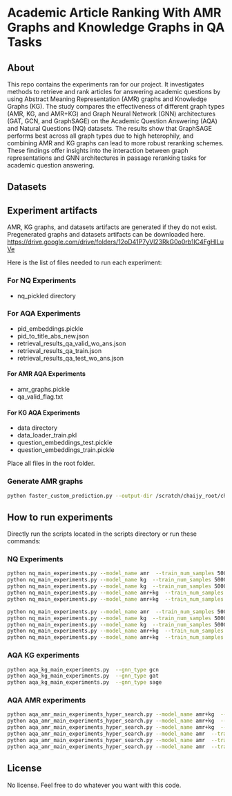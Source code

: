# Academic Article Ranking With AMR Graphs and Knowledge Graphs in QA Tasks
## About
This repo contains the experiments ran for our project. It investigates methods to retrieve and rank articles for answering academic questions by using Abstract Meaning Representation (AMR) graphs and Knowledge Graphs (KG). The study compares the effectiveness of different graph types (AMR, KG, and AMR+KG) and Graph Neural Network (GNN) architectures (GAT, GCN, and GraphSAGE) on the Academic Question Answering (AQA) and Natural Questions (NQ) datasets. The results show that GraphSAGE performs best across all graph types due to high heterophily, and combining AMR and KG graphs can lead to more robust reranking schemes. These findings offer insights into the interaction between graph representations and GNN architectures in passage reranking tasks for academic question answering.

## Datasets

## Experiment artifacts
AMR, KG graphs, and datasets artifacts are generated if they do not exist.
Pregenerated graphs and datasets artifacts can be downloaded here.
https://drive.google.com/drive/folders/12oD41P7yVl23RkG0o0rb1IC4FgHILuVe

Here is the list of files needed to run each experiment:
### For NQ Experiments
- nq_pickled directory

### For AQA Experiments
- pid_embeddings.pickle
- pid_to_title_abs_new.json
- retrieval_results_qa_valid_wo_ans.json
- retrieval_results_qa_train.json 
- retrieval_results_qa_test_wo_ans.json


#### For AMR AQA Experiments
- amr_graphs.pickle
- qa_valid_flag.txt

#### For KG AQA Experiments
- data directory
- data_loader_train.pkl
- question_embeddings_test.pickle
- question_embeddings_train.pickle


Place all files in the root folder.
### Generate AMR graphs
```bash
python faster_custom_prediction.py --output-dir /scratch/chaijy_root/chaijy2/josuetf/chunked_amr_results --chunk-id 0 --total-chunks 4 --num-workers 4 --batch-size 128
```
## How to run experiments
Directly run the scripts located in the scripts directory or run these commands:

### NQ Experiments

```bash
python nq_main_experiments.py --model_name amr  --train_num_samples 5000 --test_num_samples 1000 --gnn_type gat --amr_number_of_links 20 --num_epochs 100 
python nq_main_experiments.py --model_name kg  --train_num_samples 5000 --test_num_samples 1000 --gnn_type gat --kg_link_type ssr --kg_number_of_links 3 --num_epochs 100
python nq_main_experiments.py --model_name kg  --train_num_samples 5000 --test_num_samples 1000 --gnn_type gat --kg_link_type se --kg_number_of_links 7 --num_epochs 100 
python nq_main_experiments.py --model_name amr+kg  --train_num_samples 5000 --test_num_samples 1000 --gnn_type gat --kg_link_type ssr --kg_number_of_links 3 --amr_number_of_links 20 --num_epochs 100
python nq_main_experiments.py --model_name amr+kg  --train_num_samples 5000 --test_num_samples 1000 --gnn_type gat --kg_link_type se --kg_number_of_links 7 --amr_number_of_links 20 --num_epochs 100

python nq_main_experiments.py --model_name amr  --train_num_samples 5000 --test_num_samples 1000 --gnn_type gat --amr_number_of_links 20 --num_epochs 300 
python nq_main_experiments.py --model_name kg  --train_num_samples 5000 --test_num_samples 1000 --gnn_type gat --kg_link_type ssr --kg_number_of_links 3 --num_epochs 300 
python nq_main_experiments.py --model_name kg  --train_num_samples 5000 --test_num_samples 1000 --gnn_type gat --kg_link_type se --kg_number_of_links 7 --num_epochs 300 
python nq_main_experiments.py --model_name amr+kg  --train_num_samples 5000 --test_num_samples 1000 --gnn_type gat --kg_link_type ssr --kg_number_of_links 3 --amr_number_of_links 20 --num_epochs 300
python nq_main_experiments.py --model_name amr+kg  --train_num_samples 5000 --test_num_samples 1000 --gnn_type gat --kg_link_type se --kg_number_of_links 7 --amr_number_of_links 20 --num_epochs 300
```

### AQA KG experiments
```bash
python aqa_kg_main_experiments.py  --gnn_type gcn
python aqa_kg_main_experiments.py  --gnn_type gat
python aqa_kg_main_experiments.py  --gnn_type sage
```

### AQA AMR experiments
```bash
python aqa_amr_main_experiments_hyper_search.py --model_name amr+kg  --train_num_samples 8757 --test_num_samples 2919 --gnn_type gcn --amr_number_of_links 20 --num_epochs 20
python aqa_amr_main_experiments_hyper_search.py --model_name amr+kg  --train_num_samples 8757 --test_num_samples 2919 --gnn_type gat --amr_number_of_links 20 --num_epochs 20
python aqa_amr_main_experiments_hyper_search.py --model_name amr+kg  --train_num_samples 8757 --test_num_samples 2919 --gnn_type sage --amr_number_of_links 20 --num_epochs 20
python aqa_amr_main_experiments_hyper_search.py --model_name amr  --train_num_samples 8757 --test_num_samples 2919 --gnn_type gcn --amr_number_of_links 20 --num_epochs 20
python aqa_amr_main_experiments_hyper_search.py --model_name amr  --train_num_samples 8757 --test_num_samples 2919 --gnn_type gat --amr_number_of_links 20 --num_epochs 20
python aqa_amr_main_experiments_hyper_search.py --model_name amr  --train_num_samples 8757 --test_num_samples 2919 --gnn_type sage --amr_number_of_links 20 --num_epochs 20
```
## License
No license. Feel free to do whatever you want with this code.
